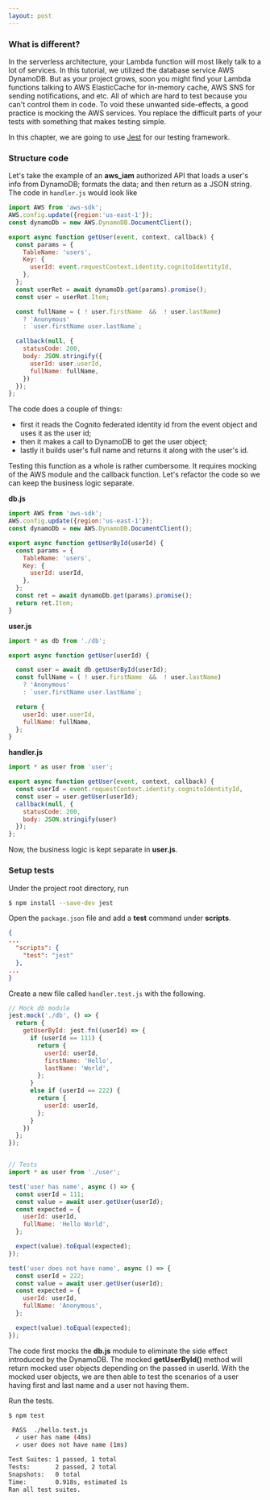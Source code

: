 ```yaml
---
layout: post
---
```


### What is different?

In the serverless architecture, your Lambda function will most likely talk to a lot of services. In this tutorial, we utilized the database service AWS DynamoDB. But as your project grows, soon you might find your Lambda functions talking to AWS ElasticCache for in-memory cache, AWS SNS for sending notifications, and etc. All of which are hard to test because you can't control them in code. To void these unwanted side-effects, a good practice is mocking the AWS services. You replace the difficult parts of your tests with something that makes testing simple.

In this chapter, we are going to use [Jest](https://facebook.github.io/jest/) for our testing framework.


### Structure code

Let's take the example of an **aws_iam** authorized API that loads a user's info from DynamoDB; formats the data; and then return as a JSON string. The code in `handler.js` would look like

``` javascript
import AWS from 'aws-sdk';
AWS.config.update({region:'us-east-1'});
const dynamoDb = new AWS.DynamoDB.DocumentClient();

export async function getUser(event, context, callback) {
  const params = {
    TableName: 'users',
    Key: {
      userId: event.requestContext.identity.cognitoIdentityId,
    },
  };
  const userRet = await dynamoDb.get(params).promise();
  const user = userRet.Item;

  const fullName = ( ! user.firstName  &&  ! user.lastName)
    ? 'Anonymous'
    : `user.firstName user.lastName`;

  callback(null, {
    statusCode: 200,
    body: JSON.stringify({
      userId: user.userId,
      fullName: fullName,
    })
  });
};
```

The code does a couple of things:

- first it reads the Cognito federated identity id from the event object and uses it as the user id;
- then it makes a call to DynamoDB to get the user object;
- lastly it builds user's full name and returns it along with the user's id.

Testing this function as a whole is rather cumbersome. It requires mocking of the AWS module and the callback function. Let's refactor the code so we can keep the business logic separate.

**db.js**

``` javascript
import AWS from 'aws-sdk';
AWS.config.update({region:'us-east-1'});
const dynamoDb = new AWS.DynamoDB.DocumentClient();

export async function getUserById(userId) {
  const params = {
    TableName: 'users',
    Key: {
      userId: userId,
    },
  };
  const ret = await dynamoDb.get(params).promise();
  return ret.Item;
}
```

**user.js**

``` javascript
import * as db from './db';

export async function getUser(userId) {

  const user = await db.getUserById(userId);
  const fullName = ( ! user.firstName  &&  ! user.lastName)
    ? 'Anonymous'
    : `user.firstName user.lastName`;

  return {
    userId: user.userId,
    fullName: fullName,
  };
}
```

**handler.js**

``` javascript
import * as user from 'user';

export async function getUser(event, context, callback) {
  const userId = event.requestContext.identity.cognitoIdentityId,
  const user = user.getUser(userId);
  callback(null, {
    statusCode: 200,
    body: JSON.stringify(user)
  });
};
```

Now, the business logic is kept separate in **user.js**.

### Setup tests

Under the project root directory, run

``` bash
$ npm install --save-dev jest
```

Open the `package.json` file and add a **test** command under **scripts**.

``` json
{
...
  "scripts": {
    "test": "jest"
  },
...
}
```

Create a new file called `handler.test.js` with the following.

``` javascript
// Mock db module
jest.mock('./db', () => {
  return {
    getUserById: jest.fn((userId) => {
      if (userId == 111) {
        return {
          userId: userId,
          firstName: 'Hello',
          lastName: 'World',
        };
      }
      else if (userId == 222) {
        return {
          userId: userId,
        };
      }
    })
  };
});


// Tests
import * as user from './user';

test('user has name', async () => {
  const userId = 111;
  const value = await user.getUser(userId);
  const expected = {
    userId: userId,
    fullName: 'Hello World',
  };

  expect(value).toEqual(expected);
});

test('user does not have name', async () => {
  const userId = 222;
  const value = await user.getUser(userId);
  const expected = {
    userId: userId,
    fullName: 'Anonymous',
  };

  expect(value).toEqual(expected);
});
```

The code first mocks the **db.js** module to eliminate the side effect introduced by the DynamoDB. The mocked **getUserById()** method will return mocked user objects depending on the passed in userId. With the mocked user objects, we are then able to test the scenarios of a user having first and last name and a user not having them.

Run the tests.

``` bash
$ npm test

 PASS  ./hello.test.js
  ✓ user has name (4ms)
  ✓ user does not have name (1ms)

Test Suites: 1 passed, 1 total
Tests:       2 passed, 2 total
Snapshots:   0 total
Time:        0.918s, estimated 1s
Ran all test suites.
```
